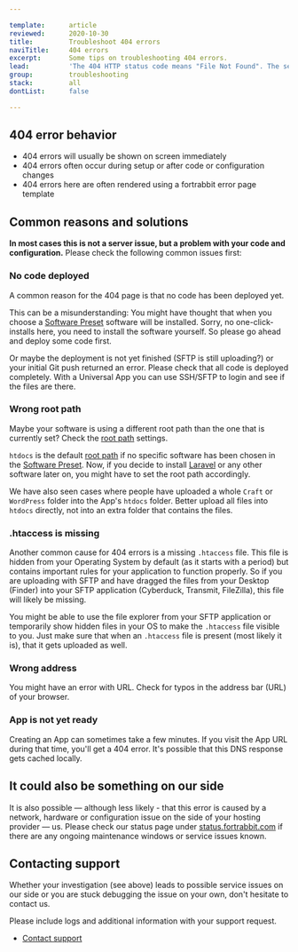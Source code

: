 ```yaml
---

template:      article
reviewed:      2020-10-30
title:         Troubleshoot 404 errors
naviTitle:     404 errors
excerpt:       Some tips on troubleshooting 404 errors.
lead:          'The 404 HTTP status code means "File Not Found". The server can be reached and is answering but there is nothing to show under this address. This article aims to help developers troubleshooting 404 errors.'
group:         troubleshooting
stack:         all
dontList:      false

---
```



## 404 error behavior

* 404 errors will usually be shown on screen immediately
* 404 errors often occur during setup or after code or configuration changes
* 404 errors here are often rendered using a fortrabbit error page template


## Common reasons and solutions

**In most cases this is not a server issue, but a problem with your code and configuration.** Please check the following common issues first:


### No code deployed

A common reason for the 404 page is that no code has been deployed yet. 

This can be a misunderstanding: You might have thought that when you choose a [Software Preset](/app#toc-software-preset) software will be installed. Sorry, no one-click-installs here, you need to install the software yourself. So please go ahead and deploy some code first.

Or maybe the deployment is not yet finished (SFTP is still uploading?) or your initial Git push returned an error. Please check that all code is deployed completely. With a Universal App you can use SSH/SFTP to login and see if the files are there.


### Wrong root path

Maybe your software is using a different root path than the one that is currently set? Check the [root path](/app#toc-root-path) settings.

`htdocs` is the default [root path](/app#toc-root-path) if no specific software has been chosen in the [Software Preset](#toc-software-preset). Now, if you decide to install [Laravel](install-laravel) or any other software later on, you might have to set the root path accordingly.

We have also seen cases where people have uploaded a whole `Craft` or `WordPress` folder into the App's `htdocs` folder. Better upload all files into `htdocs` directly, not into an extra folder that contains the files.


### .htaccess is missing

Another common cause for 404 errors is a missing `.htaccess` file. This file is hidden from your Operating System by default (as it starts with a period) but contains important rules for your application to function properly.
So if you are uploading with SFTP and have dragged the files from your Desktop (Finder) into your SFTP application (Cyberduck, Transmit, FileZilla), this file will likely be missing. 

You might be able to use the file explorer from your SFTP application or temporarily show hidden files in your OS to make the `.htaccess` file visible to you. Just make sure that when an `.htaccess` file is present (most likely it is), that it gets uploaded as well.


### Wrong address

You might have an error with URL. Check for typos in the address bar (URL) of your browser.


### App is not yet ready

Creating an App can sometimes take a few minutes. If you visit the App URL during that time, you'll get a 404 error. It's possible that this DNS response gets cached locally. 


## It could also be something on our side

It is also possible — although less likely - that this error is caused by a network, hardware or configuration issue on the side of your hosting provider — us. Please check our status page under [status.fortrabbit.com](https://status.fortrabbit.com) if there are any ongoing maintenance windows or service issues known.


## Contacting support

Whether your investigation (see above) leads to possible service issues on our side or you are stuck debugging the issue on your own, don't hesitate to contact us.

Please include logs and additional information with your support request. 

* <a href="#asd" onclick="Intercom('showNewMessage', 'I see 404 for my App ______ for around ___. I have made the following changes recently: ____. I have checked for the root path already.')">Contact support</a>